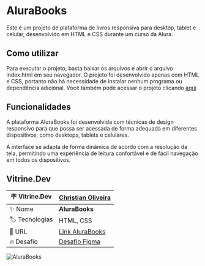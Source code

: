 <h1> AluraBooks </h1>

Este é um projeto de plataforma de livros responsiva para desktop, tablet e celular, desenvolvido em HTML e CSS durante um curso da Alura.

## Como utilizar
Para executar o projeto, basta baixar os arquivos e abrir o arquivo index.html em seu navegador. O projeto foi desenvolvido apenas com HTML e CSS, portanto não há necessidade de instalar nenhum programa ou dependência adicional. Você também pode acessar o projeto clicando <a href="https://christianduhp.github.io/AluraBook/">aqui</a>

## Funcionalidades
A plataforma AluraBooks foi desenvolvida com técnicas de design responsivo para que possa ser acessada de forma adequada em diferentes dispositivos, como desktops, tablets e celulares.

A interface se adapta de forma dinâmica de acordo com a resolução da tela, permitindo uma experiência de leitura confortável e de fácil navegação em todos os dispositivos.

## Vitrine.Dev

| :placard: Vitrine.Dev |<a href="https://cursos.alura.com.br/vitrinedev/christianoliver">Christian Oliveira</a> |
| -------------  | --- |
| :sparkles: Nome        | **AluraBooks**
| :label: Tecnologias | HTML, CSS
| :rocket: URL         |<a href="https://christianduhp.github.io/AluraBook/">Link AluraBooks</a>
| :fire: Desafio     |<a href="https://www.figma.com/file/sSMbIqKaGBd66Y8roxTk2p/AluraBooks?t=Y55ZoM3oOWZPfwzo-6">Desafio Figma</a> 

![AluraBooks](https://user-images.githubusercontent.com/85292359/221328100-d9ebd00c-b684-4862-9367-fc207a267150.png#vitrinedev)


